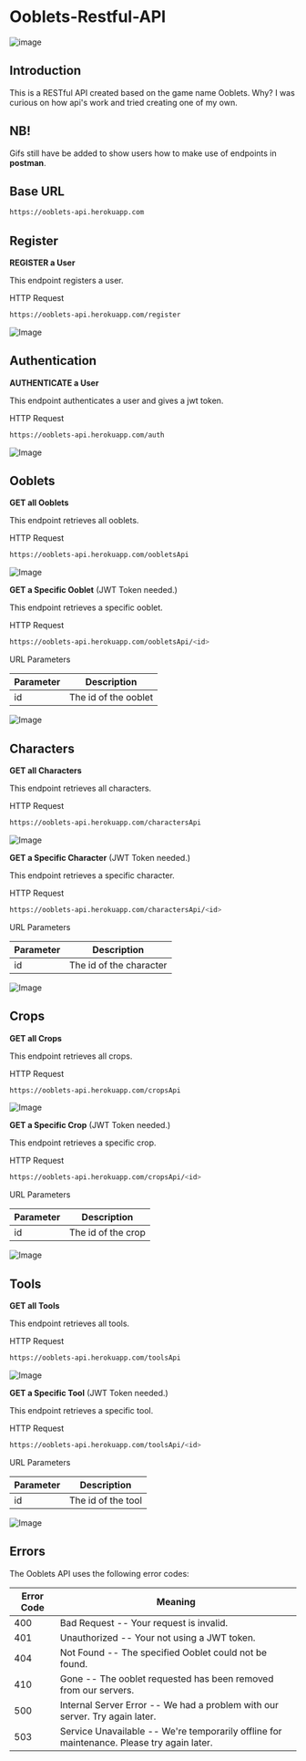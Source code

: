 # Ooblets-Restful-API
![image](https://ooblets.com/images/Metatag_image.jpg)

## Introduction
This is a RESTful API created based on the game name Ooblets. Why? I was curious on how api's work and tried creating one of my own.

## NB!
Gifs still have be added to show users how to make use of endpoints in **postman**. 

## Base URL
```bash
https://ooblets-api.herokuapp.com
```

## Register

**REGISTER a User**

This endpoint registers a user.

HTTP Request

```bash
https://ooblets-api.herokuapp.com/register
```

![Image](https://github.com/MTashreeqWaggie/Ooblets-Restful-API/blob/main/screenshots/Register.PNG)

## Authentication

**AUTHENTICATE a User**

This endpoint authenticates a user and gives a jwt token.

HTTP Request

```bash
https://ooblets-api.herokuapp.com/auth
```

![Image](https://github.com/MTashreeqWaggie/Ooblets-Restful-API/blob/main/screenshots/Authentication.PNG)

## Ooblets
**GET all Ooblets**

This endpoint retrieves all ooblets.

HTTP Request
```bash
https://ooblets-api.herokuapp.com/oobletsApi
```

![Image](https://github.com/MTashreeqWaggie/Ooblets-Restful-API/blob/main/screenshots/AllOoblets.PNG)

**GET a Specific Ooblet** (JWT Token needed.)

This endpoint retrieves a specific ooblet.

HTTP Request
```bash
https://ooblets-api.herokuapp.com/oobletsApi/<id>
```

URL Parameters

| Parameter |  	Description |
| ------------- | ------------- |
| id | The id of the ooblet |


![Image](https://github.com/MTashreeqWaggie/Ooblets-Restful-API/blob/main/screenshots/SpecificOoblet.PNG)

## Characters
**GET all Characters**

This endpoint retrieves all characters.

HTTP Request
```bash
https://ooblets-api.herokuapp.com/charactersApi
```

![Image](https://github.com/MTashreeqWaggie/Ooblets-Restful-API/blob/main/screenshots/AllCharacters.PNG )

**GET a Specific Character** (JWT Token needed.)

This endpoint retrieves a specific character.

HTTP Request
```bash
https://ooblets-api.herokuapp.com/charactersApi/<id>
```

URL Parameters

| Parameter |  	Description |
| ------------- | ------------- |
| id | The id of the character |

![Image](https://github.com/MTashreeqWaggie/Ooblets-Restful-API/blob/main/screenshots/specificCharacter.PNG)

## Crops
**GET all Crops** 

This endpoint retrieves all crops.

HTTP Request
```bash
https://ooblets-api.herokuapp.com/cropsApi
```

![Image](https://github.com/MTashreeqWaggie/Ooblets-Restful-API/blob/main/screenshots/AllCrops.PNG)

**GET a Specific Crop** (JWT Token needed.)

This endpoint retrieves a specific crop.

HTTP Request
```bash
https://ooblets-api.herokuapp.com/cropsApi/<id>
```

URL Parameters

| Parameter |  	Description |
| ------------- | ------------- |
| id | The id of the crop |

![Image](https://github.com/MTashreeqWaggie/Ooblets-Restful-API/blob/main/screenshots/specificCrop.PNG)

## Tools

**GET all Tools**

This endpoint retrieves all tools.

HTTP Request
```bash
https://ooblets-api.herokuapp.com/toolsApi
```

![Image](https://github.com/MTashreeqWaggie/Ooblets-Restful-API/blob/main/screenshots/AllTools.PNG)

**GET a Specific Tool** (JWT Token needed.)

This endpoint retrieves a specific tool.

HTTP Request
```bash
https://ooblets-api.herokuapp.com/toolsApi/<id>
```

URL Parameters

| Parameter |  	Description |
| ------------- | ------------- |
| id | The id of the tool|


![Image](https://github.com/MTashreeqWaggie/Ooblets-Restful-API/blob/main/screenshots/specificTools.PNG)


## Errors

The Ooblets API uses the following error codes:

| Error Code |  	 	Meaning |
| ------------- | ------------- |
| 400 | Bad Request -- Your request is invalid. |
| 401 | Unauthorized -- Your not using a JWT token. |
| 404 |  	Not Found -- The specified Ooblet could not be found. |
| 410 | Gone -- The ooblet requested has been removed from our servers. |
| 500 |  	Internal Server Error -- We had a problem with our server. Try again later. |
| 503 |  	Service Unavailable -- We're temporarily offline for maintenance. Please try again later. |
